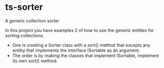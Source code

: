 # ts-sorter
A generic collection sorter 

In this project you have examples 2 of how to use the generic entities for sorting collections. 
- One is creating a Sorter class with a sort() method that excepts any enitity that implements the interface ISortable as an argument.
- The order is by making the classes that implement ISortable, implement its own sort() method.
